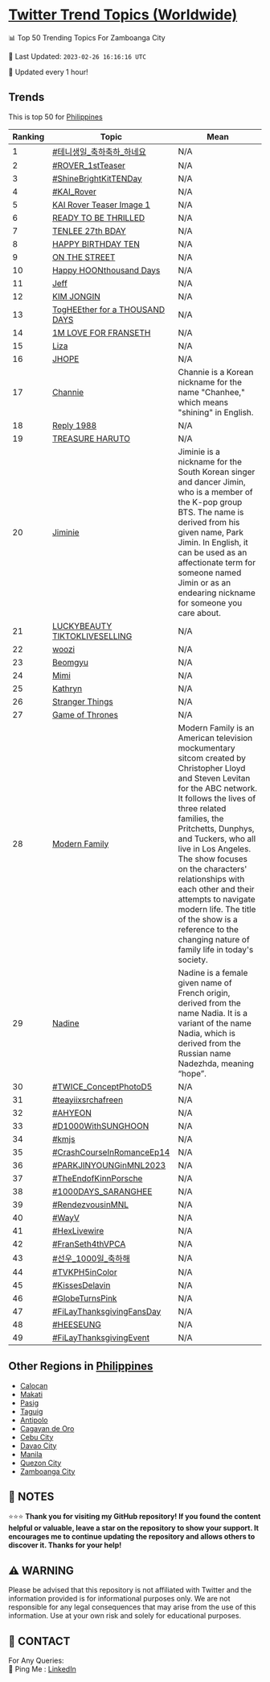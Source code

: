 [Twitter Trend Topics (Worldwide)](https://github.com/ErcinDedeoglu/Twitter-Trend-Topics)
==========


📊 Top 50 Trending Topics For Zamboanga City

📆 Last Updated: `2023-02-26 16:16:16 UTC`

🔧 Updated every 1 hour!


## Trends

This is top 50 for [Philippines](</Philippines>)

| Ranking | Topic | Mean |
| ------- | ------------ | ------------ |
| 1 | [#테니생일_축하축하_하네요](http://twitter.com/search?q=%23%ed%85%8c%eb%8b%88%ec%83%9d%ec%9d%bc_%ec%b6%95%ed%95%98%ec%b6%95%ed%95%98_%ed%95%98%eb%84%a4%ec%9a%94) | N/A |
| 2 | [#ROVER_1stTeaser](http://twitter.com/search?q=%23ROVER_1stTeaser) | N/A |
| 3 | [#ShineBrightKitTENDay](http://twitter.com/search?q=%23ShineBrightKitTENDay) | N/A |
| 4 | [#KAI_Rover](http://twitter.com/search?q=%23KAI_Rover) | N/A |
| 5 | [KAI Rover Teaser Image 1](http://twitter.com/search?q=KAI+Rover+Teaser+Image+1) | N/A |
| 6 | [READY TO BE THRILLED](http://twitter.com/search?q=READY+TO+BE+THRILLED) | N/A |
| 7 | [TENLEE 27th BDAY](http://twitter.com/search?q=TENLEE+27th+BDAY) | N/A |
| 8 | [HAPPY BIRTHDAY TEN](http://twitter.com/search?q=HAPPY+BIRTHDAY+TEN) | N/A |
| 9 | [ON THE STREET](http://twitter.com/search?q=ON+THE+STREET) | N/A |
| 10 | [Happy HOONthousand Days](http://twitter.com/search?q=Happy+HOONthousand+Days) | N/A |
| 11 | [Jeff](http://twitter.com/search?q=Jeff) | N/A |
| 12 | [KIM JONGIN](http://twitter.com/search?q=KIM+JONGIN) | N/A |
| 13 | [TogHEEther for a THOUSAND DAYS](http://twitter.com/search?q=TogHEEther+for+a+THOUSAND+DAYS) | N/A |
| 14 | [1M LOVE FOR FRANSETH](http://twitter.com/search?q=1M+LOVE+FOR+FRANSETH) | N/A |
| 15 | [Liza](http://twitter.com/search?q=Liza) | N/A |
| 16 | [JHOPE](http://twitter.com/search?q=JHOPE) | N/A |
| 17 | [Channie](http://twitter.com/search?q=Channie) | Channie is a Korean nickname for the name "Chanhee," which means "shining" in English. |
| 18 | [Reply 1988](http://twitter.com/search?q=Reply+1988) | N/A |
| 19 | [TREASURE HARUTO](http://twitter.com/search?q=TREASURE+HARUTO) | N/A |
| 20 | [Jiminie](http://twitter.com/search?q=Jiminie) | Jiminie is a nickname for the South Korean singer and dancer Jimin, who is a member of the K-pop group BTS. The name is derived from his given name, Park Jimin. In English, it can be used as an affectionate term for someone named Jimin or as an endearing nickname for someone you care about. |
| 21 | [LUCKYBEAUTY TIKTOKLIVESELLING](http://twitter.com/search?q=LUCKYBEAUTY+TIKTOKLIVESELLING) | N/A |
| 22 | [woozi](http://twitter.com/search?q=woozi) | N/A |
| 23 | [Beomgyu](http://twitter.com/search?q=Beomgyu) | N/A |
| 24 | [Mimi](http://twitter.com/search?q=Mimi) | N/A |
| 25 | [Kathryn](http://twitter.com/search?q=Kathryn) | N/A |
| 26 | [Stranger Things](http://twitter.com/search?q=Stranger+Things) | N/A |
| 27 | [Game of Thrones](http://twitter.com/search?q=Game+of+Thrones) | N/A |
| 28 | [Modern Family](http://twitter.com/search?q=Modern+Family) | Modern Family is an American television mockumentary sitcom created by Christopher Lloyd and Steven Levitan for the ABC network. It follows the lives of three related families, the Pritchetts, Dunphys, and Tuckers, who all live in Los Angeles. The show focuses on the characters' relationships with each other and their attempts to navigate modern life. The title of the show is a reference to the changing nature of family life in today's society. |
| 29 | [Nadine](http://twitter.com/search?q=Nadine) | Nadine is a female given name of French origin, derived from the name Nadia. It is a variant of the name Nadia, which is derived from the Russian name Nadezhda, meaning “hope”. |
| 30 | [#TWICE_ConceptPhotoD5](http://twitter.com/search?q=%23TWICE_ConceptPhotoD5) | N/A |
| 31 | [#teayiixsrchafreen](http://twitter.com/search?q=%23teayiixsrchafreen) | N/A |
| 32 | [#AHYEON](http://twitter.com/search?q=%23AHYEON) | N/A |
| 33 | [#D1000WithSUNGHOON](http://twitter.com/search?q=%23D1000WithSUNGHOON) | N/A |
| 34 | [#kmjs](http://twitter.com/search?q=%23kmjs) | N/A |
| 35 | [#CrashCourseInRomanceEp14](http://twitter.com/search?q=%23CrashCourseInRomanceEp14) | N/A |
| 36 | [#PARKJINYOUNGinMNL2023](http://twitter.com/search?q=%23PARKJINYOUNGinMNL2023) | N/A |
| 37 | [#TheEndofKinnPorsche](http://twitter.com/search?q=%23TheEndofKinnPorsche) | N/A |
| 38 | [#1000DAYS_SARANGHEE](http://twitter.com/search?q=%231000DAYS_SARANGHEE) | N/A |
| 39 | [#RendezvousinMNL](http://twitter.com/search?q=%23RendezvousinMNL) | N/A |
| 40 | [#WayV](http://twitter.com/search?q=%23WayV) | N/A |
| 41 | [#HexLivewire](http://twitter.com/search?q=%23HexLivewire) | N/A |
| 42 | [#FranSeth4thVPCA](http://twitter.com/search?q=%23FranSeth4thVPCA) | N/A |
| 43 | [#선우_1000일_축하해](http://twitter.com/search?q=%23%ec%84%a0%ec%9a%b0_1000%ec%9d%bc_%ec%b6%95%ed%95%98%ed%95%b4) | N/A |
| 44 | [#TVKPH5inColor](http://twitter.com/search?q=%23TVKPH5inColor) | N/A |
| 45 | [#KissesDelavin](http://twitter.com/search?q=%23KissesDelavin) | N/A |
| 46 | [#GlobeTurnsPink](http://twitter.com/search?q=%23GlobeTurnsPink) | N/A |
| 47 | [#FiLayThanksgivingFansDay](http://twitter.com/search?q=%23FiLayThanksgivingFansDay) | N/A |
| 48 | [#HEESEUNG](http://twitter.com/search?q=%23HEESEUNG) | N/A |
| 49 | [#FiLayThanksgivingEvent](http://twitter.com/search?q=%23FiLayThanksgivingEvent) | N/A |



## Other Regions in [Philippines](</Philippines>)

* [Calocan](</Philippines/Calocan.md>)
* [Makati](</Philippines/Makati.md>)
* [Pasig](</Philippines/Pasig.md>)
* [Taguig](</Philippines/Taguig.md>)
* [Antipolo](</Philippines/Antipolo.md>)
* [Cagayan de Oro](</Philippines/Cagayan de Oro.md>)
* [Cebu City](</Philippines/Cebu City.md>)
* [Davao City](</Philippines/Davao City.md>)
* [Manila](</Philippines/Manila.md>)
* [Quezon City](</Philippines/Quezon City.md>)
* [Zamboanga City](</Philippines/Zamboanga City.md>)



## 📝 NOTES

⭐⭐⭐ **Thank you for visiting my GitHub repository! If you found the content helpful or valuable, leave a star on the repository to show your support. It encourages me to continue updating the repository and allows others to discover it. Thanks for your help!**


## ⚠️ WARNING

Please be advised that this repository is not affiliated with Twitter and the information provided is for informational purposes only. We are not responsible for any legal consequences that may arise from the use of this information. Use at your own risk and solely for educational purposes.


## 📨 CONTACT

 For Any Queries:  
            🏓 Ping Me : [LinkedIn](https://www.linkedin.com/in/ercindedeoglu/)
